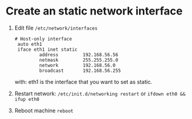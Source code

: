 # Create an static network interface

1. Edit file `/etc/network/interfaces`

    ```
    # Host-only interface  
     auto eth1  
     iface eth1 inet static  
             address         192.168.56.56  
             netmask         255.255.255.0  
             network         192.168.56.0  
             broadcast       192.168.56.255
    ```

    with: eth1 is the interface that you want to set as static.  
2. Restart network: `/etc/init.d/networking restart` or `ifdown eth0 && ifup eth0`  
3. Reboot machine `reboot`  